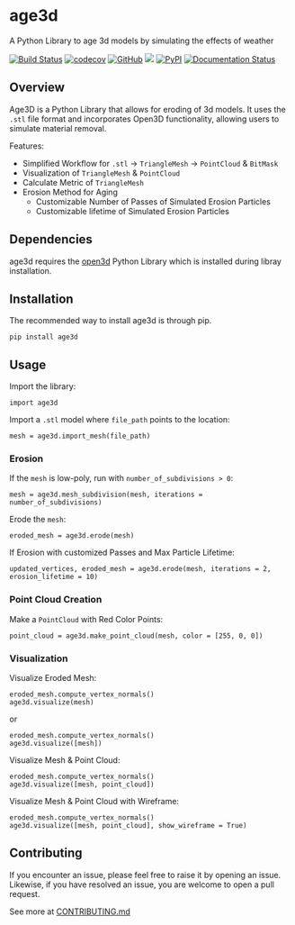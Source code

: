 # age3d
A Python Library to age 3d models by simulating the effects of weather 

[![Build Status](https://github.com/A-Chaudhary/age3d/workflows/Build%20Status/badge.svg?branch=main)](https://github.com/A-Chaudhary/age3d/actions?query=workflow%3A%22Build+Status%22)
[![codecov](https://codecov.io/gh/A-Chaudhary/age3d/branch/main/graph/badge.svg)](https://codecov.io/gh/A-Chaudhary/age3d)
[![GitHub](https://img.shields.io/github/license/A-Chaudhary/age3d)](https://github.com/A-Chaudhary/age3d/blob/main/LICENSE)
[![](https://img.shields.io/github/issues/A-Chaudhary/age3d)](https://github.com/A-Chaudhary/age3d/issues)
[![PyPI](https://img.shields.io/pypi/v/age3d)](https://pypi.org/project/age3d/)
[![Documentation Status](https://readthedocs.org/projects/age3d/badge/?version=latest)](https://age3d.readthedocs.io/en/latest/?badge=latest)

## Overview

Age3D is a Python Library that allows for eroding of 3d models. It uses the `.stl` file format and incorporates Open3D functionality, allowing users to simulate material removal.

Features:
- Simplified Workflow for `.stl` $\rightarrow$ `TriangleMesh` $\rightarrow$ `PointCloud` & `BitMask`
- Visualization of `TriangleMesh` & `PointCloud`
- Calculate Metric of `TriangleMesh`
- Erosion Method for Aging
  - Customizable Number of Passes of Simulated Erosion Particles
  - Customizable lifetime of Simulated Erosion Particles

## Dependencies

age3d requires the [open3d](http://www.open3d.org/) Python Library which is installed during libray installation.

## Installation

The recommended way to install age3d is through pip.
```
pip install age3d
```

## Usage

Import the library:
```
import age3d
```

Import a `.stl` model where `file_path` points to the location:
```
mesh = age3d.import_mesh(file_path)
```

### Erosion

If the `mesh` is low-poly, run with `number_of_subdivisions > 0`:
```
mesh = age3d.mesh_subdivision(mesh, iterations = number_of_subdivisions)
```


Erode the `mesh`:
```
eroded_mesh = age3d.erode(mesh)
```

If Erosion with customized Passes and Max Particle Lifetime:
```
updated_vertices, eroded_mesh = age3d.erode(mesh, iterations = 2, erosion_lifetime = 10)
```

### Point Cloud Creation

Make a `PointCloud` with Red Color Points:
```
point_cloud = age3d.make_point_cloud(mesh, color = [255, 0, 0])
```

### Visualization

Visualize Eroded Mesh:
```
eroded_mesh.compute_vertex_normals()
age3d.visualize(mesh)
```
or
```
eroded_mesh.compute_vertex_normals()
age3d.visualize([mesh])
```

Visualize Mesh & Point Cloud:
```
eroded_mesh.compute_vertex_normals()
age3d.visualize([mesh, point_cloud])
```

Visualize Mesh & Point Cloud with Wireframe:
```
eroded_mesh.compute_vertex_normals()
age3d.visualize([mesh, point_cloud], show_wireframe = True)
```

## Contributing
If you encounter an issue, please feel free to raise it by opening an issue. Likewise, if you have resolved an issue, you are welcome to open a pull request.

See more at [CONTRIBUTING.md](./CONTRIBUTING.md)
